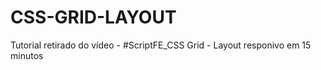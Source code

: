 # CSS-GRID-LAYOUT
Tutorial retirado do vídeo - #ScriptFE_CSS Grid - Layout responivo em 15 minutos 
